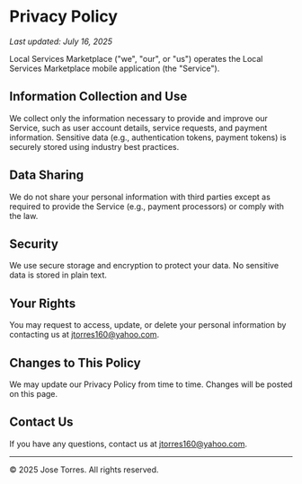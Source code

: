 # Privacy Policy

_Last updated: July 16, 2025_

Local Services Marketplace ("we", "our", or "us") operates the Local Services Marketplace mobile application (the "Service").

## Information Collection and Use
We collect only the information necessary to provide and improve our Service, such as user account details, service requests, and payment information. Sensitive data (e.g., authentication tokens, payment tokens) is securely stored using industry best practices.

## Data Sharing
We do not share your personal information with third parties except as required to provide the Service (e.g., payment processors) or comply with the law.

## Security
We use secure storage and encryption to protect your data. No sensitive data is stored in plain text.

## Your Rights
You may request to access, update, or delete your personal information by contacting us at jtorres160@yahoo.com.

## Changes to This Policy
We may update our Privacy Policy from time to time. Changes will be posted on this page.

## Contact Us
If you have any questions, contact us at jtorres160@yahoo.com.

---

© 2025 Jose Torres. All rights reserved. 